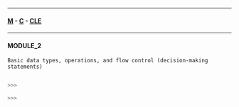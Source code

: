 
---

#### [M](https://github.com/ttltrk/TTT/blob/master/menu.md) - [C](https://github.com/ttltrk/TTT/blob/master/C/C.md) - [CLE](https://github.com/ttltrk/TTT/blob/master/C/CLE/CLE.md)

---

#### MODULE_2

```
Basic data types, operations, and flow control (decision-making statements)
```

```c

>>>

>>>
```
